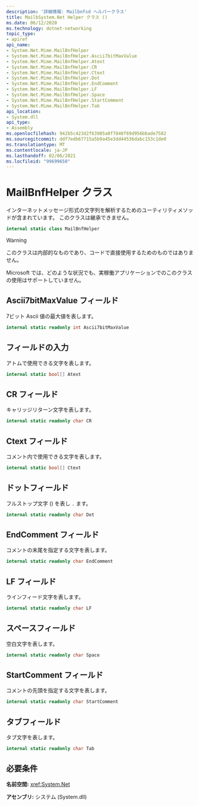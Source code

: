 ```yaml
---
description: '詳細情報: Mailbnfsd ヘルパークラス'
title: MailbSystem.Net Helper クラス ()
ms.date: 06/12/2020
ms.technology: dotnet-networking
topic_type:
- apiref
api_name:
- System.Net.Mime.MailBnfHelper
- System.Net.Mime.MailBnfHelper.Ascii7bitMaxValue
- System.Net.Mime.MailBnfHelper.Atext
- System.Net.Mime.MailBnfHelper.CR
- System.Net.Mime.MailBnfHelper.Ctext
- System.Net.Mime.MailBnfHelper.Dot
- System.Net.Mime.MailBnfHelper.EndComment
- System.Net.Mime.MailBnfHelper.LF
- System.Net.Mime.MailBnfHelper.Space
- System.Net.Mime.MailBnfHelper.StartComment
- System.Net.Mime.MailBnfHelper.Tab
api_location:
- System.dll
api_type:
- Assembly
ms.openlocfilehash: 942b5c423d2f63985a8f7840f69d956bbade7582
ms.sourcegitcommit: ddf7edb67715a5b9a45e3dd44536dabc153c1de0
ms.translationtype: MT
ms.contentlocale: ja-JP
ms.lasthandoff: 02/06/2021
ms.locfileid: "99699650"
---
```

# <a name="mailbnfhelper-class"></a>MailBnfHelper クラス

インターネットメッセージ形式の文字列を解析するためのユーティリティメソッドが含まれています。 このクラスは継承できません。

```csharp
internal static class MailBnfHelper
```

> [!WARNING]
> このクラスは内部的なものであり、コードで直接使用するためのものではありません。
>
> Microsoft では、どのような状況でも、実稼働アプリケーションでのこのクラスの使用はサポートしていません。

## <a name="ascii7bitmaxvalue-field"></a>Ascii7bitMaxValue フィールド

7ビット Ascii 値の最大値を表します。

```csharp
internal static readonly int Ascii7bitMaxValue
```

## <a name="atext-field"></a>フィールドの入力

アトムで使用できる文字を表します。

```csharp
internal static bool[] Atext
```

## <a name="cr-field"></a>CR フィールド

キャリッジリターン文字を表します。

```csharp
internal static readonly char CR
```

## <a name="ctext-field"></a>Ctext フィールド

コメント内で使用できる文字を表します。

```csharp
internal static bool[] Ctext
```

## <a name="dot-field"></a>ドットフィールド

フルストップ文字 () を表し `.` ます。

```csharp
internal static readonly char Dot
```

## <a name="endcomment-field"></a>EndComment フィールド

コメントの末尾を指定する文字を表します。

```csharp
internal static readonly char EndComment
```

## <a name="lf-field"></a>LF フィールド

ラインフィード文字を表します。

```csharp
internal static readonly char LF
```

## <a name="space-field"></a>スペースフィールド

空白文字を表します。

```csharp
internal static readonly char Space
```

## <a name="startcomment-field"></a>StartComment フィールド

コメントの先頭を指定する文字を表します。

```csharp
internal static readonly char StartComment
```

## <a name="tab-field"></a>タブフィールド

タブ文字を表します。

```csharp
internal static readonly char Tab
```

## <a name="requirements"></a>必要条件

**名前空間:** <xref:System.Net>

**アセンブリ:** システム (System.dll)
